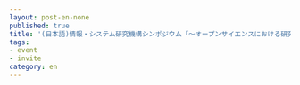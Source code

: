```yaml
---
layout: post-en-none
published: true
title: '(日本語)情報・システム研究機構シンポジウム「～オープンサイエンスにおける研究データのオープン化～」(2016年2月8日)が開催されます。'
tags:
- event
- invite
category: en
---
```

